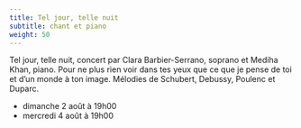 ```yaml
---
title: Tel jour, telle nuit
subtitle: chant et piano
weight: 50
---
```


Tel jour, telle nuit, concert par Clara Barbier-Serrano, soprano et Mediha Khan, piano. Pour ne plus rien
voir dans tes yeux que ce que je pense de toi et d’un monde à ton image. Mélodies de Schubert, Debussy,
Poulenc et Duparc.

- dimanche 2 août à 19h00
- mercredi 4 août à 19h00